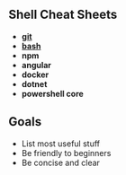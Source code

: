 ## Shell Cheat Sheets ##
* **[git](./git.md)**
* **[bash](./bash.md)**
* **npm**
* **angular**
* **docker**
* **dotnet**
* **powershell core**

## Goals ##
* List most useful stuff
* Be friendly to beginners
* Be concise and clear
